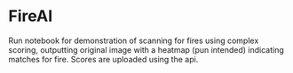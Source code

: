 # FireAI

Run notebook for demonstration of scanning for fires using complex scoring, outputting original image with a heatmap (pun intended) indicating matches for fire. Scores are uploaded using the api.
